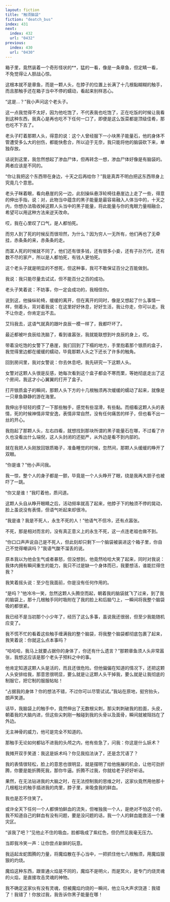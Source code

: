 ```yaml
---
layout: fiction
title: "触须脑袋"
fiction: "deatch_bus"
index: 431
next:
  index: 432
  url: "0432"
previous:
  index: 430
  url: "0430"
---
```

箱子里，竟然装着一个奇形怪状的**，猛的一看，像是一条章鱼，但定睛一看，不免觉得让人胆战心惊。

这根本就不是章鱼，而是一颗人头，在脖子的位置上长满了十几根黏糊糊的触手，而且那触手还在箱子当中不停的蠕动，看起来别样恶心。

“这是...？”我小声问这个老头子。

这一点我觉得不太好，因为他吃饱了，不代表我也吃饱了，正在吃饭的时候让我看到这种东西，我真心是再也吃不下任何一口了，即便是这么饭菜都是顶级佳肴，那也吃不下去了。

老头子盯着那颗人头，得意的说：这个人曾经服下一小块黑子能量石，他的身体不管遭受多么大的创伤，都能快愈合，所以迫于无奈，我只能将他的脑袋砍下来，单独存放。

话说到这里，我忽然想起了渗血尸体，但再转念一想，渗血尸体好像是有脑袋的。两者应该是不同的。

“你让我把这个东西带在身边，十天之后再给你？”我是真弄不明白把这东西带身上究竟几个意思。

老头子眯着眼，看向悬崖的另一边，此刻操纵悬浮轮椅往悬崖边上走了一些，得意的伸出手指，说：对，此物当中蕴含的黑子能量是最容易融入人体当中的，十天之内，你想办法吸收掉这颗人头当中的黑子能量，将此能量与你的鬼眼力量相融合，希望可以用这种方法来逆天改命。

哎，我在心里叹了口气，是人都怕死。

而穷人到了死的时候反而很坦然，为什么？因为穷人一无所有，他们再也了无牵挂，赤条条的来，赤条条的走。

而富人死的时候就不同了，他们还有很多钱，还有很多小妾，还有子孙万代，还有数不尽的家产，所以是人都怕死，有钱人更怕死。

这个老头子就是明显的不想死，但这种事，我可不敢保证百分之百能做到。

我说：我只能尽量去试试，但不能百分之百的成功。

老头子笑着说：不妨事，你一定会成功的，我相信你。

说到这，他操纵轮椅，缓缓的离开，但在离开的同时，像是又想起了什么事情一样，侧着头，背对着我说：在这里好好休息，好好生活，我让你走，你可以走。我不让你走，你肯定出不去。

艾玛我去，这语气就真的跟叶良辰一模一样了，我都吓坏了。

最近都被叶良辰给洗脑了，看到谁嚣张，我就能联想到叶良辰的身上，哎。

带着没吃饱的女警下了悬崖，我们回到了下榻的地方，手里抱着那个银质的盒子，我觉得里边都在缓缓的蠕动，毕竟那颗人头之下还长了许多的触角。

回到房间里，我对女警说：你去休息吧，我先研究一下这颗人头。

女警对这颗人头很是反感，她每次看到这个盒子都会不寒而栗，等她彻底走出了这个房间，我这才小心翼翼的打开了盒子。

打开银质盒子的瞬间，那颗人头下方的十几根触须再次缓缓的蠕动了起来，就像是一只章鱼静静的游在海里。

我伸出手轻轻的摸了一下那些触手，感觉有些湿滑，有些黏。而细看这颗人头的表情，死的时候神情非常安逸，表情非常自然，没有任何痛苦的样子，但也看不出一丝的开心。

我抱起了那颗人头，左右四看，就想找到那块所谓的黑子能量石在哪，不过看了许久也没看出什么端倪，这人头封闭的还挺严，从外边是看不到内部的。

就在我把人头刚放回银质箱子，准备睡觉的时候，忽然间，那颗人头缓缓的睁开了双眼。

“你是谁？”他小声问我。

我一惊，整个人的身子都是一颤，毕竟是一个人头睁开了眼，绕是我再大胆子也被吓了一跳。

“你又是谁！”我盯着他，质问道。

这颗人头自从睁开眼睛之后，活动频率就高了起来，他脖子下的触须不停的晃动，脸上虽说没有表情，但语气听起来却很冷。

“我是谁？我是不死人，永生不死的人！”他语气不但冷，还有点嚣张。

不死，那是相对而言的，没有真正意义上的永生不死，这一点连老祖也做不到。

“你口口声声说自己是不死人，但此刻却只剩下一个脑袋被装进这个箱子里，你自己不觉得嘲讽吗？”我语气酸不溜丢的说。

原本我以为他会生气或者暴怒，但没想到，他竟然哈哈大笑了起来，同时对我说：我体内拥有瞬间重生的能力，我只不过是缺一个身体而已，我要想活，谁能拦得住我？

我笑着摇头说：至少在我面前，你是没有任何作用的。

“是吗？”他冷冷一笑，忽然这颗人头腾空而起，朝着我的脑袋就飞了过来，到了我的脑袋上，那十几根触手同时吸附在了我的脸上和后脑勺上，一瞬间将我整个脑袋吸的都很紧。

我已经不是当初那个小少年了，经历了这么多事，虽说我还很弱，但至少我能随机应变了。

我不慌不忙的看着这些触手缠满我的整个脑袋，将我整个脑袋都彻底包裹了起来，我笑着说：你就这么点本事吗？

“哈哈哈，我马上就要占据你的身体了，你还有什么遗言？”那颗章鱼须人头非常嚣张，我想这应该是那个老头子预料之中的事。

他肯定知道这颗人头是活的，而且还很危险。但他偏偏在知道的情况下，还把这颗人头安排给我，那意思很明显，要么就是让这颗人头干掉我，要么就是让我彻底的制服它，把它制的服服帖帖！

“占据我的身体？你的想法不错，不过你可以尽管试试。”我站在原地，挺穷抬头，朗声笑道。

话毕，我脑袋上的触手中，竟然伸出了无数根尖刺，那尖刺刺破我的脸面，头皮，朝着我的大脑内进，但这些尖刺刚一触碰到我的头骨以及面骨，瞬间就被阻挡在了外边。

无主神骨的威力，他可是完全不知道的。

那触手无论如何都钻不进我的头颅之内，他有些急了，问我：你这是什么妖术？

我摊开双手笑道：我这是妖术吗？你见我掐法诀了，还是念咒语了？

我的表情很轻松，脸上的意思也很明显，就是摆明了给他施展的机会，让他可劲折腾，你要是能折腾死我，那你牛逼。折腾不过我，你就给老子好好听话。

果然，在无法钻进我的大脑之时，在无法控制我的思维之时，这家伙竟然用他那十几根粗壮的触手插进我的肉里，脖子里，来吸食我的鲜血。

我也是忍不住笑了。

或许全天下任何一个人都惧怕鲜血的流失，但唯独我一个人，是绝对不怕这个的，我不知道自己的鲜血有没有问题，要是没问题的话，我一个人的鲜血能救活一个重灾区。

“该我了吧？”见他止不住的吸血，脸都吸成了紫红色，但仍然见我毫无压力。

当即我冷笑一声：让你尝点新鲜的玩意。

我运起龙蛇图腾的力量，将魔焰散在手心当中，一把抓住他七八根触须，用魔焰狠狠的灼烧。

魔焰这种东西，跟普通火焰是不同的，魔焰不是明火，而是冥火，是专门灼烧灵魂的火焰，是直接攻击灵魂的神物。

我不确定这家伙有没有灵魂，但被魔焰灼烧的一瞬间，他立马大声求饶道：我错了！我错了！你放过我，我告诉你黑子能量在哪！